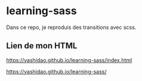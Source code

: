 # learning-sass

Dans ce repo, je reproduis des transitions avec scss.

## Lien de mon HTML

<https://yashidao.github.io/learning-sass/index.html>

<https://yashidao.github.io/learning-sass/>

